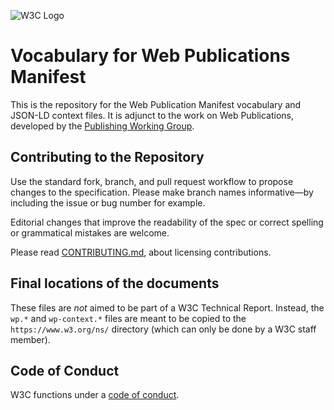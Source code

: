 
![W3C Logo](https://www.w3.org/Icons/w3c_home)

# Vocabulary for Web Publications Manifest

This is the repository for the Web Publication Manifest vocabulary and JSON-LD context files. It is adjunct to the work on Web Publications, developed by the [Publishing Working Group](https://www.w3.org/publishing/groups/publ-wg/).

## Contributing to the Repository

Use the standard fork, branch, and pull request workflow to propose changes to the specification. Please make branch names informative—by including the issue or bug number for example.

Editorial changes that improve the readability of the spec or correct spelling or grammatical mistakes are welcome.

Please read [CONTRIBUTING.md](CONTRIBUTING.md), about licensing contributions.

## Final locations of the documents

These files are _not_ aimed to be part of a W3C Technical Report. Instead, the `wp.*` and `wp-context.*` files are meant to be copied to the `https://www.w3.org/ns/` directory (which can only be done by a W3C staff member).

## Code of Conduct

W3C functions under a [code of conduct](https://www.w3.org/Consortium/cepc/).
